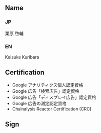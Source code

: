 ## Name
### JP
栗原 啓輔
### EN
Keisuke Kuribara
## Certification
- Google アナリティクス個人認定資格
- Google 広告「検索広告」認定資格
- Google 広告「ディスプレイ広告」認定資格
- Google 広告の測定認定資格
- Chainalysis Reactor Certification (CRC)
## Sign
